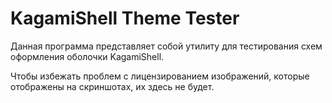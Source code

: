 # KagamiShell Theme Tester

Данная программа представляет собой утилиту для тестирования схем оформления оболочки KagamiShell.

Чтобы избежать проблем с лицензированием изображений, которые отображены на скриншотах, их здесь не будет.
